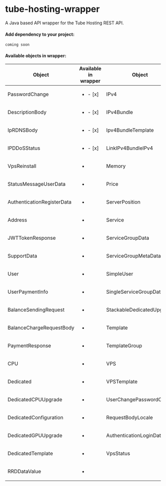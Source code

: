 # tube-hosting-wrapper
A Java based API wrapper for the Tube Hosting REST API.

#### Add dependency to your project:
```
coming soon
```

#### Available objects in wrapper:

| Object        | Available in wrapper | Object        | Available in wrapper | Object        | Available in wrapper |
| --- | --- |  --- | --- | --- | --- |
| PasswordChange | <ul><li>- [x] </li></ul> | IPv4 | <ul><li> </li></ul> | KvmOs | <ul><li> </li></ul> |
| DescriptionBody |<ul><li>- [x] </li></ul> | IPv4Bundle | <ul><li> </li></ul> | SearchResultObject | <ul><li> </li></ul> |
| IpRDNSBody | <ul><li>- [x] </li></ul> | Ipv4BundleTemplate | <ul><li> </li></ul> | SecondaryOwner | <ul><li> </li></ul> |
| IPDDoSStatus | <ul><li>- [x] </li></ul> | LinkIPv4BundleIPv4 | <ul><li> </li></ul> | CombahtonDDoSAttack | <ul><li> </li></ul> |
| VpsReinstall | <ul><li> </li></ul> | Memory | <ul><li> </li></ul> | ServiceGroupInvite | <ul><li> </li></ul> |
| StatusMessageUserData | <ul><li> </li></ul> | Price | <ul><li> </li></ul> | BalanceChange | <ul><li> </li></ul> |
| AuthenticationRegisterData |<ul><li> </li></ul> | ServerPosition | <ul><li> </li></ul> | Invoice | <ul><li> </li></ul> |
| Address | <ul><li> </li></ul> | Service | <ul><li> </li></ul> | InvoiceItem | <ul><li> </li></ul> |
| JWTTokenResponse | <ul><li> </li></ul> | ServiceGroupData | <ul><li> </li></ul> | Name | <ul><li> </li></ul> |
| SupportData | <ul><li> </li></ul> | ServiceGroupMetaData | <ul><li> </li></ul> | Payment | <ul><li> </li></ul> |
| User | <ul><li> </li></ul> | SimpleUser | <ul><li> </li></ul> | PaymentBundle | <ul><li> </li></ul> |
| UserPaymentInfo |<ul><li> </li></ul> | SingleServiceGroupData | <ul><li> </li></ul> | SearchResultPaymentBundle | <ul><li> </li></ul> |
| BalanceSendingRequest | <ul><li> </li></ul> | StackableDedicatedUpgrade | <ul><li> </li></ul> | SearchResultBalanceChange | <ul><li> </li></ul> |
| BalanceChargeRequestBody | <ul><li> </li></ul> | Template | <ul><li> </li></ul> | CombahtonDDoSIPStatus | <ul><li> </li></ul> |
| PaymentResponse | <ul><li> </li></ul> | TemplateGroup | <ul><li> </li></ul> | DDoSMetric | <ul><li> </li></ul> |
| CPU | <ul><li> </li></ul> | VPS | <ul><li> </li></ul> | DDoSAttack | <ul><li> </li></ul> |
| Dedicated |<ul><li> </li></ul> | VPSTemplate | <ul><li> </li></ul> | DDoSSample | <ul><li> </li></ul> |
| DedicatedCPUUpgrade | <ul><li> </li></ul> | UserChangePasswordObject | <ul><li> </li></ul> | BandwidthResponse | <ul><li> </li></ul> |
| DedicatedConfiguration | <ul><li> </li></ul> | RequestBodyLocale | <ul><li> </li></ul> | DedicatedStatisticsResult | <ul><li> </li></ul> |
| DedicatedGPUUpgrade | <ul><li> </li></ul> | AuthenticationLoginData | <ul><li> </li></ul> | GPU | <ul><li> </li></ul> |
| DedicatedTemplate | <ul><li> </li></ul> | VpsStatus | <ul><li> </li></ul> | Disk | <ul><li> </li></ul> |
| RRDDataValue |<ul><li> </li></ul> | 



